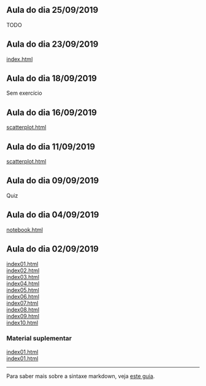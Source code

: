 ## Aula do dia 25/09/2019

TODO

## Aula do dia 23/09/2019

[index.html](d3_crossfilter/index.html)

## Aula do dia 18/09/2019

Sem exercício

## Aula do dia 16/09/2019

[scatterplot.html](d3_update/scatterplot.html)

## Aula do dia 11/09/2019

[scatterplot.html](d3-scale/scatterplot.html)

## Aula do dia 09/09/2019

Quiz

## Aula do dia 04/09/2019

[notebook.html](d3-intro/notebook.html)<br>


## Aula do dia 02/09/2019

[index01.html](basic/index01.html)<br>
[index02.html](basic/index02.html)<br>
[index03.html](basic/index03.html)<br>
[index04.html](basic/index04.html)<br>
[index05.html](basic/index05.html)<br>
[index06.html](basic/index06.html)<br>
[index07.html](basic/index07.html)<br>
[index08.html](basic/index08.html)<br>
[index09.html](basic/index09.html)<br>
[index10.html](basic/index10.html)<br>


### Material suplementar

[index01.html](material-aula/2019-09-04/full-notebook.html)<br>
[index01.html](material-aula/2019-09-04/cell.html)<br>

---

Para saber mais sobre a sintaxe markdown, veja [este guia](https://guides.github.com/features/mastering-markdown/).
